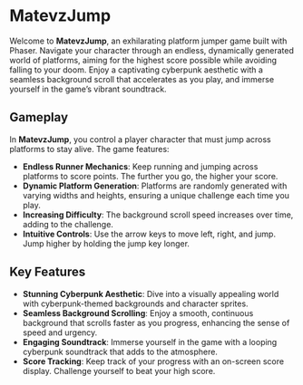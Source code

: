 # MatevzJump

Welcome to **MatevzJump**, an exhilarating platform jumper game built with Phaser. Navigate your character through an endless, dynamically generated world of platforms, aiming for the highest score possible while avoiding falling to your doom. Enjoy a captivating cyberpunk aesthetic with a seamless background scroll that accelerates as you play, and immerse yourself in the game’s vibrant soundtrack.

## Gameplay

In **MatevzJump**, you control a player character that must jump across platforms to stay alive. The game features:

- **Endless Runner Mechanics**: Keep running and jumping across platforms to score points. The further you go, the higher your score.
- **Dynamic Platform Generation**: Platforms are randomly generated with varying widths and heights, ensuring a unique challenge each time you play.
- **Increasing Difficulty**: The background scroll speed increases over time, adding to the challenge.
- **Intuitive Controls**: Use the arrow keys to move left, right, and jump. Jump higher by holding the jump key longer.

## Key Features

- **Stunning Cyberpunk Aesthetic**: Dive into a visually appealing world with cyberpunk-themed backgrounds and character sprites.
- **Seamless Background Scrolling**: Enjoy a smooth, continuous background that scrolls faster as you progress, enhancing the sense of speed and urgency.
- **Engaging Soundtrack**: Immerse yourself in the game with a looping cyberpunk soundtrack that adds to the atmosphere.
- **Score Tracking**: Keep track of your progress with an on-screen score display. Challenge yourself to beat your high score.


